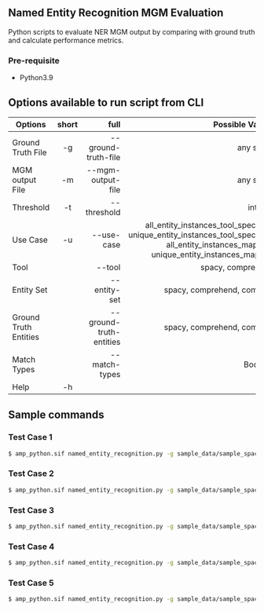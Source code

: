 ## Named Entity Recognition MGM Evaluation

Python scripts to evaluate NER MGM output by comparing with ground truth and calculate performance metrics.

### Pre-requisite 
- Python3.9

## Options available to run script from CLI

| Options   |      short      |  full | Possible Values |
|----------|:-------------:|------:|------:|
| Ground Truth File |  -g | --ground-truth-file | any string |
| MGM output File |  -m | --mgm-output-file | any string |
| Threshold |  -t | --threshold | integer |
| Use Case |  -u | --use-case | all_entity_instances_tool_specified, unique_entity_instances_tool_specified, all_entity_instances_mapped, unique_entity_instances_mapped |
| Tool | | --tool | spacy, comprehend |
| Entity Set | | --entity-set | spacy, comprehend, common |
| Ground Truth Entities | | --ground-truth-entities | spacy, comprehend, common |
| Match Types | | --match-types | Boolean | Default is False
| Help |  -h | | |

## Sample commands

### Test Case 1
```bash
$ amp_python.sif named_entity_recognition.py -g sample_data/sample_spacy_gt.csv -m sample_data/sample_spacy.json -u all_entity_instances_tool_specified --tool spacy --entity-set spacy --ground-truth-entities spacy
```

### Test Case 2
```bash
$ amp_python.sif named_entity_recognition.py -g sample_data/sample_spacy_gt.csv -m sample_data/sample_spacy.json -u unique_entity_instances_mapped --tool spacy --entity-set common --ground-truth-entities spacy
```

### Test Case 3
```bash
$ amp_python.sif named_entity_recognition.py -g sample_data/sample_spacy_gt.csv -m sample_data/sample_spacy.json -u all_entity_instances_tool_specified --tool spacy --entity-set common --ground-truth-entities spacy --match-types y
```

### Test Case 4
```bash
$ amp_python.sif named_entity_recognition.py -g sample_data/sample_spacy_gt.csv -m sample_data/sample_aws.json -u unique_entity_instances_mapped --tool comprehend --entity-set common --ground-truth-entities spacy --match-types n
```

### Test Case 5
```bash
$ amp_python.sif named_entity_recognition.py -g sample_data/sample_spacy_gt.csv -m sample_data/sample_aws.json -u all_entity_instances_mapped --tool comprehend --entity-set common --ground-truth-entities spacy --match-types y
```